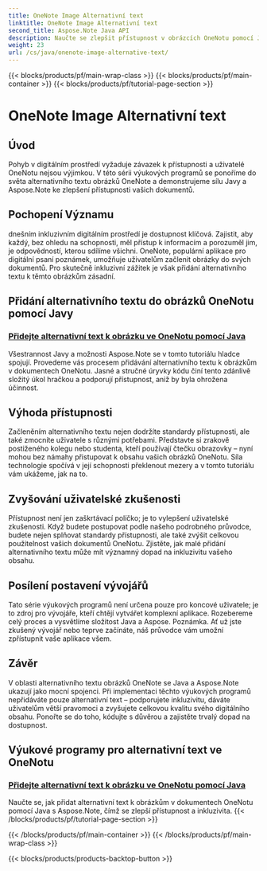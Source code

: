 ```yaml
---
title: OneNote Image Alternativní text
linktitle: OneNote Image Alternativní text
second_title: Aspose.Note Java API
description: Naučte se zlepšit přístupnost v obrázcích OneNotu pomocí Javy s Aspose.Note. Přidejte alternativní text bez námahy, abyste zvýšili inkluzivitu a zlepšili uživatelský dojem.
weight: 23
url: /cs/java/onenote-image-alternative-text/
---
```


{{< blocks/products/pf/main-wrap-class >}}
{{< blocks/products/pf/main-container >}}
{{< blocks/products/pf/tutorial-page-section >}}

# OneNote Image Alternativní text

## Úvod

Pohyb v digitálním prostředí vyžaduje závazek k přístupnosti a uživatelé OneNotu nejsou výjimkou. V této sérii výukových programů se ponoříme do světa alternativního textu obrázků OneNote a demonstrujeme sílu Javy a Aspose.Note ke zlepšení přístupnosti vašich dokumentů.

## Pochopení Významu
dnešním inkluzivním digitálním prostředí je dostupnost klíčová. Zajistit, aby každý, bez ohledu na schopnosti, měl přístup k informacím a porozuměl jim, je odpovědností, kterou sdílíme všichni. OneNote, populární aplikace pro digitální psaní poznámek, umožňuje uživatelům začlenit obrázky do svých dokumentů. Pro skutečně inkluzivní zážitek je však přidání alternativního textu k těmto obrázkům zásadní.

## Přidání alternativního textu do obrázků OneNotu pomocí Javy
### [Přidejte alternativní text k obrázku ve OneNotu pomocí Java](./add-alternative-text-to-image/)
Všestrannost Javy a možnosti Aspose.Note se v tomto tutoriálu hladce spojují. Provedeme vás procesem přidávání alternativního textu k obrázkům v dokumentech OneNotu. Jasné a stručné úryvky kódu činí tento zdánlivě složitý úkol hračkou a podporují přístupnost, aniž by byla ohrožena účinnost.

## Výhoda přístupnosti
Začleněním alternativního textu nejen dodržíte standardy přístupnosti, ale také zmocníte uživatele s různými potřebami. Představte si zrakově postiženého kolegu nebo studenta, kteří používají čtečku obrazovky – nyní mohou bez námahy přistupovat k obsahu vašich obrázků OneNotu. Síla technologie spočívá v její schopnosti překlenout mezery a v tomto tutoriálu vám ukážeme, jak na to.

## Zvyšování uživatelské zkušenosti
Přístupnost není jen zaškrtávací políčko; je to vylepšení uživatelské zkušenosti. Když budete postupovat podle našeho podrobného průvodce, budete nejen splňovat standardy přístupnosti, ale také zvýšit celkovou použitelnost vašich dokumentů OneNotu. Zjistěte, jak malé přidání alternativního textu může mít významný dopad na inkluzivitu vašeho obsahu.

## Posílení postavení vývojářů
Tato série výukových programů není určena pouze pro koncové uživatele; je to zdroj pro vývojáře, kteří chtějí vytvářet komplexní aplikace. Rozebereme celý proces a vysvětlíme složitost Java a Aspose. Poznámka. Ať už jste zkušený vývojář nebo teprve začínáte, náš průvodce vám umožní zpřístupnit vaše aplikace všem.

## Závěr
V oblasti alternativního textu obrázků OneNote se Java a Aspose.Note ukazují jako mocní spojenci. Při implementaci těchto výukových programů nepřidáváte pouze alternativní text – podporujete inkluzivitu, dáváte uživatelům větší pravomoci a zvyšujete celkovou kvalitu svého digitálního obsahu. Ponořte se do toho, kódujte s důvěrou a zajistěte trvalý dopad na dostupnost.
## Výukové programy pro alternativní text ve OneNotu
### [Přidejte alternativní text k obrázku ve OneNotu pomocí Java](./add-alternative-text-to-image/)
Naučte se, jak přidat alternativní text k obrázkům v dokumentech OneNotu pomocí Java s Aspose.Note, čímž se zlepší přístupnost a inkluzivita.
{{< /blocks/products/pf/tutorial-page-section >}}

{{< /blocks/products/pf/main-container >}}
{{< /blocks/products/pf/main-wrap-class >}}

{{< blocks/products/products-backtop-button >}}
